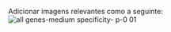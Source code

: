 Adicionar imagens relevantes como a seguinte:
![all genes-medium specificity- p-0 01](https://github.com/user-attachments/assets/db818da9-0ace-4e1f-add8-0a5bd1045524)
